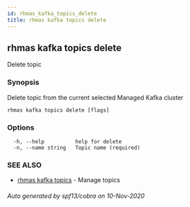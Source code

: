 ```yaml
---
id: rhmas_kafka_topics_delete
title: rhmas kafka topics delete
---
```

## rhmas kafka topics delete

Delete topic

### Synopsis

Delete topic from the current selected Managed Kafka cluster

```
rhmas kafka topics delete [flags]
```

### Options

```
  -h, --help          help for delete
  -n, --name string   Topic name (required)
```

### SEE ALSO

* [rhmas kafka topics](rhmas_kafka_topics.md)	 - Manage topics

###### Auto generated by spf13/cobra on 10-Nov-2020
